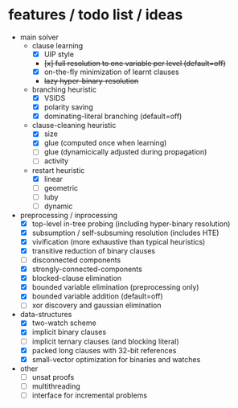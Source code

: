 # features / todo list / ideas
* main solver
  * clause learning
    - [x] UIP style
    - ~~[x] full resolution to one variable per level (default=off)~~
    - [x] on-the-fly minimization of learnt clauses
    -  ~~lazy hyper-binary-resolution~~
  * branching heuristic
    - [x] VSIDS
    - [x] polarity saving
    - [x] dominating-literal branching (default=off)
  * clause-cleaning heuristic
    - [x] size
    - [x] glue (computed once when learning)
    - [ ] glue (dynamicically adjusted during propagation)
    - [ ] activity
  * restart heuristic
    - [x] linear
    - [ ] geometric
    - [ ] luby
    - [ ] dynamic
* preprocessing / inprocessing
  - [x] top-level in-tree probing (including hyper-binary resolution)
  - [x] subsumption / self-subsuming resolution (includes HTE)
  - [x] vivification (more exhaustive than typical heuristics)
  - [x] transitive reduction of binary clauses
  - [ ] disconnected components
  - [x] strongly-connected-components
  - [x] blocked-clause elimination
  - [x] bounded variable elimination (preprocessing only)
  - [x] bounded variable addition (default=off)
  - [ ] xor discovery and gaussian elimination
* data-structures
  - [x] two-watch scheme
  - [x] implicit binary clauses
  - [ ] implicit ternary clauses (and blocking literal)
  - [x] packed long clauses with 32-bit references
  - [x] small-vector optimization for binaries and watches
* other
  - [ ] unsat proofs
  - [ ] multithreading
  - [ ] interface for incremental problems
